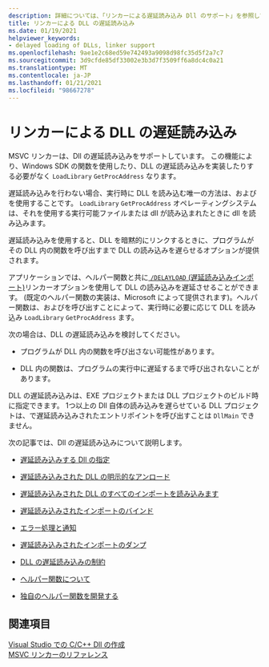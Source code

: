 ```yaml
---
description: 詳細については、「リンカーによる遅延読み込み Dll のサポート」を参照してください。
title: リンカーによる DLL の遅延読み込み
ms.date: 01/19/2021
helpviewer_keywords:
- delayed loading of DLLs, linker support
ms.openlocfilehash: 9ae1e2c68ed59e742493a9098d98fc35d5f2a7c7
ms.sourcegitcommit: 3d9cfde85df33002e3b3d7f3509ff6a8dc4c0a21
ms.translationtype: MT
ms.contentlocale: ja-JP
ms.lasthandoff: 01/21/2021
ms.locfileid: "98667278"
---
```

# <a name="linker-support-for-delay-loaded-dlls"></a>リンカーによる DLL の遅延読み込み

MSVC リンカーは、Dll の遅延読み込みをサポートしています。 この機能により、Windows SDK の関数を使用したり、DLL の遅延読み込みを実装したりする必要がなく `LoadLibrary` `GetProcAddress` なります。

遅延読み込みを行わない場合、実行時に DLL を読み込む唯一の方法は、およびを使用することです。 `LoadLibrary` `GetProcAddress` オペレーティングシステムは、それを使用する実行可能ファイルまたは dll が読み込まれたときに dll を読み込みます。

遅延読み込みを使用すると、DLL を暗黙的にリンクするときに、プログラムがその DLL 内の関数を呼び出すまで DLL の読み込みを遅らせるオプションが提供されます。

アプリケーションでは、ヘルパー関数と共に[ `/DELAYLOAD` (遅延読み込みインポート)](delayload-delay-load-import.md)リンカーオプションを使用して DLL の読み込みを遅延させることができます。 (既定のヘルパー関数の実装は、Microsoft によって提供されます)。ヘルパー関数は、およびを呼び出すことによって、実行時に必要に応じて DLL を読み込み `LoadLibrary` `GetProcAddress` ます。

次の場合は、DLL の遅延読み込みを検討してください。

- プログラムが DLL 内の関数を呼び出さない可能性があります。

- DLL 内の関数は、プログラムの実行中に遅延するまで呼び出されないことがあります。

DLL の遅延読み込みは、EXE プロジェクトまたは DLL プロジェクトのビルド時に指定できます。 1つ以上の Dll 自体の読み込みを遅らせている DLL プロジェクトは、で遅延読み込みされたエントリポイントを呼び出すことは `DllMain` できません。

次の記事では、Dll の遅延読み込みについて説明します。

- [遅延読み込みする Dll の指定](specifying-dlls-to-delay-load.md)

- [遅延読み込みされた DLL の明示的なアンロード](explicitly-unloading-a-delay-loaded-dll.md)

- [遅延読み込みされた DLL のすべてのインポートを読み込みます](loading-all-imports-for-a-delay-loaded-dll.md)

- [遅延読み込みされたインポートのバインド](binding-imports.md)

- [エラー処理と通知](error-handling-and-notification.md)

- [遅延読み込みされたインポートのダンプ](dumping-delay-loaded-imports.md)

- [DLL の遅延読み込みの制約](constraints-of-delay-loading-dlls.md)

- [ヘルパー関数について](understanding-the-helper-function.md)

- [独自のヘルパー関数を開発する](developing-your-own-helper-function.md)

## <a name="see-also"></a>関連項目

[Visual Studio での C/C++ Dll の作成](../dlls-in-visual-cpp.md)<br/>
[MSVC リンカーのリファレンス](linking.md)

